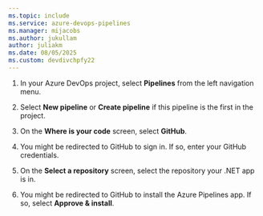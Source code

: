 ```yaml
---
ms.topic: include
ms.service: azure-devops-pipelines
ms.manager: mijacobs
ms.author: jukullam
author: juliakm
ms.date: 08/05/2025
ms.custom: devdivchpfy22
---
```


1. In your Azure DevOps project, select **Pipelines** from the left navigation menu.

1. Select **New pipeline** or **Create pipeline** if this pipeline is the first in the project.

1. On the **Where is your code** screen, select **GitHub**.

1. You might be redirected to GitHub to sign in. If so, enter your GitHub credentials.

1. On the **Select a repository** screen, select the repository your .NET app is in.

1. You might be redirected to GitHub to install the Azure Pipelines app. If so, select **Approve & install**.
